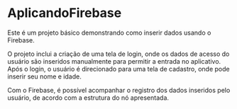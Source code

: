 # AplicandoFirebase

Este é um projeto básico demonstrando como inserir dados usando o Firebase.

O projeto inclui a criação de uma tela de login, onde os dados de acesso do usuário são inseridos manualmente para permitir a entrada no aplicativo. Após o login, o usuário é direcionado para uma tela de cadastro, onde pode inserir seu nome e idade.

Com o Firebase, é possível acompanhar o registro dos dados inseridos pelo usuário, de acordo com a estrutura do nó apresentada.
